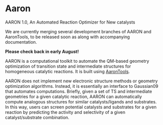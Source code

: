 # Aaron
AARON 1.0, An Automated Reaction Optimizer for New catalysts

We are currently merging several development branches of AARON and AaronTools, to be released soon as along with accompanying documentation.

<b>Please check back in early August!</b>

AARON is a computational toolkit to automate the QM-based geometry optimization of transition state and intermediate structures for homogeneous catalytic reactions. It is built using <a href="https//github.com/QChASM/AaronTools">AaronTools</a>.

AARON does not implement new electronic structure methods or geometry optimization algorithms.  Instead, it is essentially an interface to Gaussian09 that automates computations.  Briefly, given a set of TS and intermediate geometries for a given catalytic reaction, AARON can automatically compute analogous structures for similar catalysts/ligands and substrates.  In this way, users can screen potential catalysts and substrates for a given reaction by predicting the activity and selectivity of a given catalyst/substrate combination.
